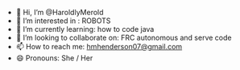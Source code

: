 - 👋 Hi, I’m @HaroldlyMerold
- 👀 I’m interested in : ROBOTS
- 🌱 I’m currently learning: how to code java 
- 💞️ I’m looking to collaborate on: FRC autonomous and serve code
- 📫 How to reach me: hmhenderson07@gmail.com
- 😄 Pronouns: She / Her

<!---
HaroldlyMerold/HaroldlyMerold is a ✨ special ✨ repository because its `README.md` (this file) appears on your GitHub profile.
You can click the Preview link to take a look at your changes.
--->
